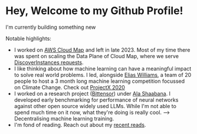 # Hey, Welcome to my Github Profile!

I'm currently building something new 

Notable highlights:
- I worked on [AWS Cloud Map](https://aws.amazon.com/cloud-map/) and left in late 2023. Most of my time there was spent on scaling the Data Plane of Cloud Map, where we serve [DiscoverInstances requests](https://docs.aws.amazon.com/cloud-map/latest/api/API_DiscoverInstances.html).
- I like thinking about how machine learning can have a meaningful impact to solve real world problems. I led, alongside [Elias Williams](https://www.linkedin.com/in/elias-williams/), a team of 20 people to host a 3 month long machine learning competition focussed on Climate Change. Check out [ProjectX 2020](https://www.projectx2020.com/)
- I worked on a research project ([Bittensor](https://opentensor.github.io/)) under [Ala Shaabana](https://github.com/shibshib). I developed early benchmarking for performance of neural networks against other open source widely used LLMs. While I'm not able to spend much time on it now, what they're doing is really cool. --> Decentralising machine learning training. 
- I'm fond of reading. Reach out about my [recent reads](https://www.goodreads.com/user/show/158036743-shardul-bansal). 
